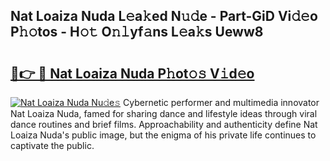 ## Nat Loaiza Nuda L𝚎a𝚔ed N𝚞𝚍e - Part-GiD Vi𝚍𝚎o P𝚑𝚘tos - H𝚘𝚝 O𝚗𝚕yf𝚊ns L𝚎a𝚔s Ueww8

# <h2><a href="http://kfap5b.oniu.top/?m=Nat+Loaiza+Nuda">🔗👉 🔴 Nat Loaiza Nuda P𝚑ot𝚘𝚜 V𝚒d𝚎o</a></h2>

[![Nat Loaiza Nuda Nu𝚍e𝚜](https://i.imgur.com/0qMVB7G.gif)](http://kfap5b.oniu.top/?m=Nat+Loaiza+Nuda)
Cybernetic performer and multimedia innovator Nat Loaiza Nuda, famed for sharing dance and lifestyle ideas through viral dance routines and brief films. Approachability and authenticity define Nat Loaiza Nuda's public image, but the enigma of his private life continues to captivate the public.  
